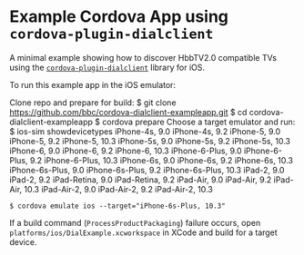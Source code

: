 Example Cordova App using `cordova-plugin-dialclient`
=====================================================

A minimal example showing how to discover HbbTV2.0 compatible TVs using the
[`cordova-plugin-dialclient`](https://github.com/bbc/cordova-plugin-dialclient)
library for iOS.

To run this example app in the iOS emulator:

Clone repo and prepare for build:
	$ git clone https://github.com/bbc/cordova-dialclient-exampleapp.git
	$ cd cordova-dialclient-exampleapp
	$ cordova prepare
Choose a target emulator and run:
	$ ios-sim showdevicetypes
	iPhone-4s, 9.0
	iPhone-4s, 9.2
	iPhone-5, 9.0
	iPhone-5, 9.2
	iPhone-5, 10.3
	iPhone-5s, 9.0
	iPhone-5s, 9.2
	iPhone-5s, 10.3
	iPhone-6, 9.0
	iPhone-6, 9.2
	iPhone-6, 10.3
	iPhone-6-Plus, 9.0
	iPhone-6-Plus, 9.2
	iPhone-6-Plus, 10.3
	iPhone-6s, 9.0
	iPhone-6s, 9.2
	iPhone-6s, 10.3
	iPhone-6s-Plus, 9.0
	iPhone-6s-Plus, 9.2
	iPhone-6s-Plus, 10.3
	iPad-2, 9.0
	iPad-2, 9.2
	iPad-Retina, 9.0
	iPad-Retina, 9.2
	iPad-Air, 9.0
	iPad-Air, 9.2
	iPad-Air, 10.3
	iPad-Air-2, 9.0
	iPad-Air-2, 9.2
	iPad-Air-2, 10.3

	$ cordova emulate ios --target="iPhone-6s-Plus, 10.3"
If a build command (`ProcessProductPackaging`) failure occurs, open `platforms/ios/DialExample.xcworkspace` in XCode and build for a target device.

